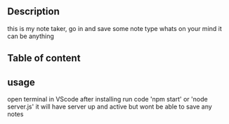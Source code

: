  ## Description
this is my note taker, go in and save some note type whats on your mind it can be anything 

 ## Table of content
 
 ## usage
 open terminal in VScode after installing run code 'npm start' or 'node server.js' it will have server up and active but wont be able to save any notes
    
